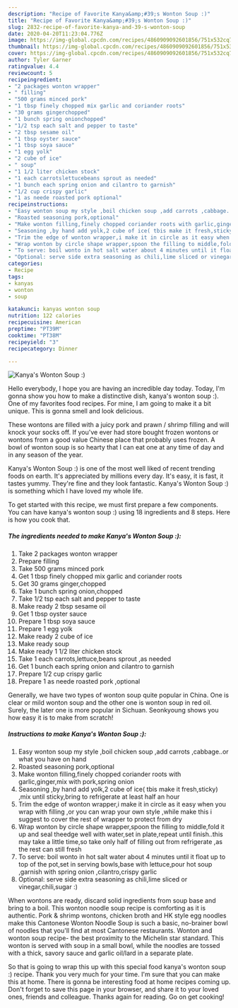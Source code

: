 ```yaml
---
description: "Recipe of Favorite Kanya&amp;#39;s Wonton Soup :)"
title: "Recipe of Favorite Kanya&amp;#39;s Wonton Soup :)"
slug: 2832-recipe-of-favorite-kanya-and-39-s-wonton-soup
date: 2020-04-20T11:23:04.776Z
image: https://img-global.cpcdn.com/recipes/4860909092601856/751x532cq70/kanyas-wonton-soup-recipe-main-photo.jpg
thumbnail: https://img-global.cpcdn.com/recipes/4860909092601856/751x532cq70/kanyas-wonton-soup-recipe-main-photo.jpg
cover: https://img-global.cpcdn.com/recipes/4860909092601856/751x532cq70/kanyas-wonton-soup-recipe-main-photo.jpg
author: Tyler Garner
ratingvalue: 4.4
reviewcount: 5
recipeingredient:
- "2 packages wonton wrapper"
- " filling"
- "500 grams minced pork"
- "1 tbsp finely chopped mix garlic and coriander roots"
- "30 grams gingerchopped"
- "1 bunch spring onionchopped"
- "1/2 tsp each salt and pepper to taste"
- "2 tbsp sesame oil"
- "1 tbsp oyster sauce"
- "1 tbsp soya sauce"
- "1 egg yolk"
- "2 cube of ice"
- " soup"
- "1 1/2 liter chicken stock"
- "1 each carrotslettucebeans sprout as needed"
- "1 bunch each spring onion and cilantro to garnish"
- "1/2 cup crispy garlic"
- "1 as neede roasted pork optional"
recipeinstructions:
- "Easy wonton soup my style ,boil chicken soup ,add carrots ,cabbage..or what you have on hand"
- "Roasted seasoning pork,optional"
- "Make wonton filling,finely chopped coriander roots with garlic,ginger,mix with pork,spring onion"
- "Seasoning ,by hand add yolk,2 cube of ice( tbis make it fresh,sticky) ,mix until sticky,bring to refrigerate at least half an hour"
- "Trim the edge of wonton wrapper,i make it in circle as it easy when you wrap with filling ,or you can wrap your own style ,while make this i suggest to cover the rest of wrapper to protect from dry"
- "Wrap wonton by circle shape wrapper,spoon the filling to middle,fold it up and seal theedge well with water,set in plate,repeat until finish..this may take a little time,so take only half of filling out from refrigerate ,as the rest can still fresh"
- "To serve: boil wonto in hot salt water about 4 minutes until it float up to top of the pot,set in serving bowls,base with lettuce,pour hot soup ,garnish with spring onion ,cilantro,crispy garlic"
- "Optional: serve side extra seasoning as chili,lime sliced or vinegar,chili,sugar :)"
categories:
- Recipe
tags:
- kanyas
- wonton
- soup

katakunci: kanyas wonton soup 
nutrition: 122 calories
recipecuisine: American
preptime: "PT39M"
cooktime: "PT38M"
recipeyield: "3"
recipecategory: Dinner

---
```



![Kanya&#39;s Wonton Soup :)](https://img-global.cpcdn.com/recipes/4860909092601856/751x532cq70/kanyas-wonton-soup-recipe-main-photo.jpg)

Hello everybody, I hope you are having an incredible day today. Today, I'm gonna show you how to make a distinctive dish, kanya&#39;s wonton soup :). One of my favorites food recipes. For mine, I am going to make it a bit unique. This is gonna smell and look delicious.

These wontons are filled with a juicy pork and prawn / shrimp filling and will knock your socks off. If you&#39;ve ever had store bought frozen wontons or wontons from a good value Chinese place that probably uses frozen. A bowl of wonton soup is so hearty that I can eat one at any time of day and in any season of the year.

Kanya&#39;s Wonton Soup :) is one of the most well liked of recent trending foods on earth. It's appreciated by millions every day. It's easy, it is fast, it tastes yummy. They're fine and they look fantastic. Kanya&#39;s Wonton Soup :) is something which I have loved my whole life.


To get started with this recipe, we must first prepare a few components. You can have kanya&#39;s wonton soup :) using 18 ingredients and 8 steps. Here is how you cook that.

<!--inarticleads1-->

##### The ingredients needed to make Kanya&#39;s Wonton Soup :):

1. Take 2 packages wonton wrapper
1. Prepare  filling
1. Take 500 grams minced pork
1. Get 1 tbsp finely chopped mix garlic and coriander roots
1. Get 30 grams ginger,chopped
1. Take 1 bunch spring onion,chopped
1. Take 1/2 tsp each salt and pepper to taste
1. Make ready 2 tbsp sesame oil
1. Get 1 tbsp oyster sauce
1. Prepare 1 tbsp soya sauce
1. Prepare 1 egg yolk
1. Make ready 2 cube of ice
1. Make ready  soup
1. Make ready 1 1/2 liter chicken stock
1. Take 1 each carrots,lettuce,beans sprout ,as needed
1. Get 1 bunch each spring onion and cilantro to garnish
1. Prepare 1/2 cup crispy garlic
1. Prepare 1 as neede roasted pork ,optional


Generally, we have two types of wonton soup quite popular in China. One is clear or mild wonton soup and the other one is wonton soup in red oil. Surely, the later one is more popular in Sichuan. Seonkyoung shows you how easy it is to make from scratch! 

<!--inarticleads2-->

##### Instructions to make Kanya&#39;s Wonton Soup :):

1. Easy wonton soup my style ,boil chicken soup ,add carrots ,cabbage..or what you have on hand
1. Roasted seasoning pork,optional
1. Make wonton filling,finely chopped coriander roots with garlic,ginger,mix with pork,spring onion
1. Seasoning ,by hand add yolk,2 cube of ice( tbis make it fresh,sticky) ,mix until sticky,bring to refrigerate at least half an hour
1. Trim the edge of wonton wrapper,i make it in circle as it easy when you wrap with filling ,or you can wrap your own style ,while make this i suggest to cover the rest of wrapper to protect from dry
1. Wrap wonton by circle shape wrapper,spoon the filling to middle,fold it up and seal theedge well with water,set in plate,repeat until finish..this may take a little time,so take only half of filling out from refrigerate ,as the rest can still fresh
1. To serve: boil wonto in hot salt water about 4 minutes until it float up to top of the pot,set in serving bowls,base with lettuce,pour hot soup ,garnish with spring onion ,cilantro,crispy garlic
1. Optional: serve side extra seasoning as chili,lime sliced or vinegar,chili,sugar :)


When wontons are ready, discard solid ingredients from soup base and bring to a boil. This wonton noodle soup recipe is comforting as it is authentic. Pork &amp; shrimp wontons, chicken broth and HK style egg noodles make this Cantonese Wonton Noodle Soup is such a basic, no-brainer bowl of noodles that you&#39;ll find at most Cantonese restaurants. Wonton and wonton soup recipe- the best proximity to the Michelin star standard. This wonton is served with soup in a small bowl, while the noodles are tossed with a thick, savory sauce and garlic oil/lard in a separate plate. 

So that is going to wrap this up with this special food kanya&#39;s wonton soup :) recipe. Thank you very much for your time. I'm sure that you can make this at home. There is gonna be interesting food at home recipes coming up. Don't forget to save this page in your browser, and share it to your loved ones, friends and colleague. Thanks again for reading. Go on get cooking!
